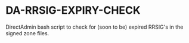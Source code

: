 # DA-RRSIG-EXPIRY-CHECK
DirectAdmin bash script to check for (soon to be) expired RRSIG's in the signed zone files. 
